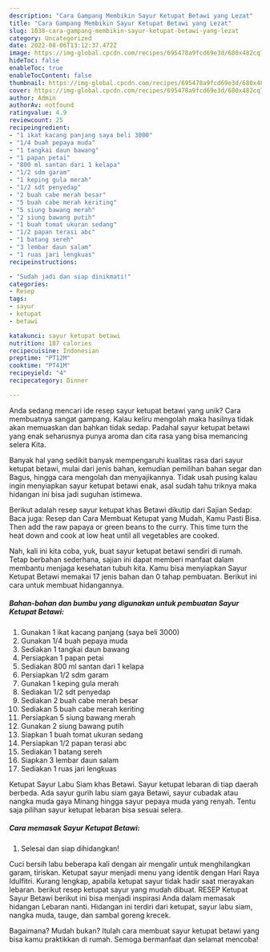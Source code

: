 ```yaml
---
description: "Cara Gampang Membikin Sayur Ketupat Betawi yang Lezat"
title: "Cara Gampang Membikin Sayur Ketupat Betawi yang Lezat"
slug: 1038-cara-gampang-membikin-sayur-ketupat-betawi-yang-lezat
category: Uncategorized
date: 2022-08-06T13:12:37.472Z
image: https://img-global.cpcdn.com/recipes/695478a9fcd69e3d/680x482cq70/sayur-ketupat-betawi-foto-resep-utama.jpg
hideToc: false
enableToc: true
enableTocContent: false
thumbnail: https://img-global.cpcdn.com/recipes/695478a9fcd69e3d/680x482cq70/sayur-ketupat-betawi-foto-resep-utama.jpg
cover: https://img-global.cpcdn.com/recipes/695478a9fcd69e3d/680x482cq70/sayur-ketupat-betawi-foto-resep-utama.jpg
author: Admin
authorAv: notfound
ratingvalue: 4.9
reviewcount: 25
recipeingredient:
- "1 ikat kacang panjang saya beli 3000"
- "1/4 buah pepaya muda"
- "1 tangkai daun bawang"
- "1 papan petai"
- "800 ml santan dari 1 kelapa"
- "1/2 sdm garam"
- "1 keping gula merah"
- "1/2 sdt penyedap"
- "2 buah cabe merah besar"
- "5 buah cabe merah keriting"
- "5 siung bawang merah"
- "2 siung bawang putih"
- "1 buah tomat ukuran sedang"
- "1/2 papan terasi abc"
- "1 batang sereh"
- "3 lembar daun salam"
- "1 ruas jari lengkuas"
recipeinstructions:

- "Sudah jadi dan siap dinikmati!"
categories:
- Resep
tags:
- sayur
- ketupat
- betawi

katakunci: sayur ketupat betawi 
nutrition: 187 calories
recipecuisine: Indonesian
preptime: "PT12M"
cooktime: "PT41M"
recipeyield: "4"
recipecategory: Dinner

---
```





Anda sedang mencari ide resep sayur ketupat betawi yang unik? Cara membuatnya sangat gampang. Kalau keliru mengolah maka hasilnya tidak akan memuaskan dan bahkan tidak sedap. Padahal sayur ketupat betawi yang enak seharusnya punya aroma dan cita rasa yang bisa memancing selera Kita.





Banyak hal yang sedikit banyak mempengaruhi kualitas rasa dari sayur ketupat betawi, mulai dari jenis bahan, kemudian pemilihan bahan segar dan Bagus, hingga cara mengolah dan menyajikannya. Tidak usah pusing kalau ingin menyiapkan sayur ketupat betawi enak,      asal sudah tahu triknya maka hidangan ini bisa jadi suguhan istimewa.














Berikut adalah resep sayur ketupat khas Betawi dikutip dari Sajian Sedap: Baca juga: Resep dan Cara Membuat Ketupat yang Mudah, Kamu Pasti Bisa. Then add the raw papaya or green beans to the curry. This time turn the heat down and cook at low heat until all vegetables are cooked.






Nah, kali ini kita coba, yuk, buat sayur ketupat betawi sendiri di rumah. Tetap berbahan sederhana, sajian ini dapat memberi manfaat dalam membantu menjaga kesehatan tubuh kita. Kamu bisa menyiapkan Sayur Ketupat Betawi memakai 17 jenis bahan dan 0 tahap pembuatan. Berikut ini cara untuk membuat hidangannya.

<!--inarticleads1-->

##### Bahan-bahan dan bumbu yang digunakan untuk pembuatan Sayur Ketupat Betawi:

1. Gunakan 1 ikat kacang panjang (saya beli 3000)
1. Gunakan 1/4 buah pepaya muda
1. Sediakan 1 tangkai daun bawang
1. Persiapkan 1 papan petai
1. Sediakan 800 ml santan dari 1 kelapa
1. Persiapkan 1/2 sdm garam
1. Gunakan 1 keping gula merah
1. Sediakan 1/2 sdt penyedap
1. Sediakan 2 buah cabe merah besar
1. Sediakan 5 buah cabe merah keriting
1. Persiapkan 5 siung bawang merah
1. Gunakan 2 siung bawang putih
1. Siapkan 1 buah tomat ukuran sedang
1. Persiapkan 1/2 papan terasi abc
1. Sediakan 1 batang sereh
1. Siapkan 3 lembar daun salam
1. Sediakan 1 ruas jari lengkuas


Ketupat Sayur Labu Siam khas Betawi. Sayur ketupat lebaran di tiap daerah berbeda. Ada sayur gurih labu siam gaya Betawi, sayur cubadak atau nangka muda gaya Minang hingga sayur pepaya muda yang renyah. Tentu saja pilihan sayur ketupat lebaran bisa sesuai selera. 

<!--inarticleads2-->

##### Cara memasak Sayur Ketupat Betawi:


1. Selesai dan siap dihidangkan!

Cuci bersih labu beberapa kali dengan air mengalir untuk menghilangkan garam, tiriskan. Ketupat sayur menjadi menu yang identik dengan Hari Raya Idulfitri. Kurang lengkap, apabila ketupat sayur tidak hadir saat merayakan lebaran. berikut resep ketupat sayur yang mudah dibuat. RESEP Ketupat Sayur Betawi berikut ini bisa menjadi inspirasi Anda dalam memasak hidangan Lebaran nanti. Hidangan ini terdiri dari ketupat, sayur labu siam, nangka muda, tauge, dan sambal goreng krecek. 

Bagaimana? Mudah bukan? Itulah cara membuat sayur ketupat betawi yang bisa kamu praktikkan di rumah. Semoga bermanfaat dan selamat mencoba!
